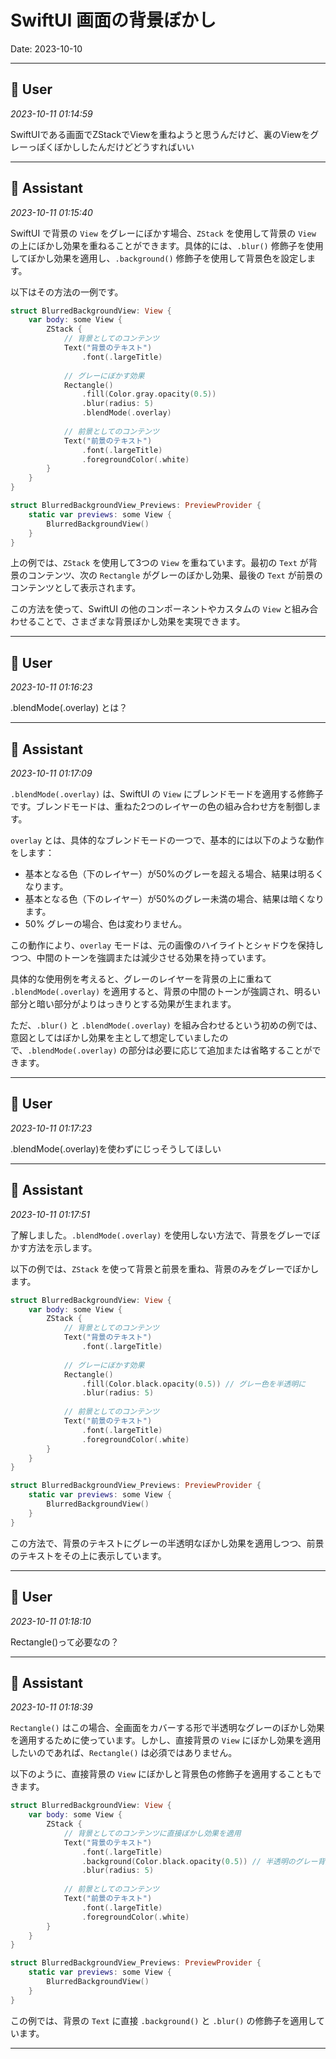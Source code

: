 # SwiftUI 画面の背景ぼかし

Date: 2023-10-10

---

## 👤 User
*2023-10-11 01:14:59*

SwiftUIである画面でZStackでViewを重ねようと思うんだけど、裏のViewをグレーっぽくぼかししたんだけどどうすればいい

---

## 🤖 Assistant
*2023-10-11 01:15:40*

SwiftUI で背景の `View` をグレーにぼかす場合、`ZStack` を使用して背景の `View` の上にぼかし効果を重ねることができます。具体的には、`.blur()` 修飾子を使用してぼかし効果を適用し、`.background()` 修飾子を使用して背景色を設定します。

以下はその方法の一例です。

```swift
struct BlurredBackgroundView: View {
    var body: some View {
        ZStack {
            // 背景としてのコンテンツ
            Text("背景のテキスト")
                .font(.largeTitle)
            
            // グレーにぼかす効果
            Rectangle()
                .fill(Color.gray.opacity(0.5))
                .blur(radius: 5)
                .blendMode(.overlay)
            
            // 前景としてのコンテンツ
            Text("前景のテキスト")
                .font(.largeTitle)
                .foregroundColor(.white)
        }
    }
}

struct BlurredBackgroundView_Previews: PreviewProvider {
    static var previews: some View {
        BlurredBackgroundView()
    }
}
```

上の例では、`ZStack` を使用して3つの `View` を重ねています。最初の `Text` が背景のコンテンツ、次の `Rectangle` がグレーのぼかし効果、最後の `Text` が前景のコンテンツとして表示されます。

この方法を使って、SwiftUI の他のコンポーネントやカスタムの `View` と組み合わせることで、さまざまな背景ぼかし効果を実現できます。

---

## 👤 User
*2023-10-11 01:16:23*

.blendMode(.overlay) とは？

---

## 🤖 Assistant
*2023-10-11 01:17:09*

`.blendMode(.overlay)` は、SwiftUI の `View` にブレンドモードを適用する修飾子です。ブレンドモードは、重ねた2つのレイヤーの色の組み合わせ方を制御します。

`overlay` とは、具体的なブレンドモードの一つで、基本的には以下のような動作をします：

- 基本となる色（下のレイヤー）が50%のグレーを超える場合、結果は明るくなります。
- 基本となる色（下のレイヤー）が50%のグレー未満の場合、結果は暗くなります。
- 50% グレーの場合、色は変わりません。

この動作により、`overlay` モードは、元の画像のハイライトとシャドウを保持しつつ、中間のトーンを強調または減少させる効果を持っています。

具体的な使用例を考えると、グレーのレイヤーを背景の上に重ねて `.blendMode(.overlay)` を適用すると、背景の中間のトーンが強調され、明るい部分と暗い部分がよりはっきりとする効果が生まれます。

ただ、`.blur()` と `.blendMode(.overlay)` を組み合わせるという初めの例では、意図としてはぼかし効果を主として想定していましたので、`.blendMode(.overlay)` の部分は必要に応じて追加または省略することができます。

---

## 👤 User
*2023-10-11 01:17:23*

.blendMode(.overlay)を使わずにじっそうしてほしい

---

## 🤖 Assistant
*2023-10-11 01:17:51*

了解しました。`.blendMode(.overlay)` を使用しない方法で、背景をグレーでぼかす方法を示します。

以下の例では、`ZStack` を使って背景と前景を重ね、背景のみをグレーでぼかします。

```swift
struct BlurredBackgroundView: View {
    var body: some View {
        ZStack {
            // 背景としてのコンテンツ
            Text("背景のテキスト")
                .font(.largeTitle)
            
            // グレーにぼかす効果
            Rectangle()
                .fill(Color.black.opacity(0.5)) // グレー色を半透明に
                .blur(radius: 5)
            
            // 前景としてのコンテンツ
            Text("前景のテキスト")
                .font(.largeTitle)
                .foregroundColor(.white)
        }
    }
}

struct BlurredBackgroundView_Previews: PreviewProvider {
    static var previews: some View {
        BlurredBackgroundView()
    }
}
```

この方法で、背景のテキストにグレーの半透明なぼかし効果を適用しつつ、前景のテキストをその上に表示しています。

---

## 👤 User
*2023-10-11 01:18:10*

Rectangle()って必要なの？

---

## 🤖 Assistant
*2023-10-11 01:18:39*

`Rectangle()` はこの場合、全画面をカバーする形で半透明なグレーのぼかし効果を適用するために使っています。しかし、直接背景の `View` にぼかし効果を適用したいのであれば、`Rectangle()` は必須ではありません。

以下のように、直接背景の `View` にぼかしと背景色の修飾子を適用することもできます。

```swift
struct BlurredBackgroundView: View {
    var body: some View {
        ZStack {
            // 背景としてのコンテンツに直接ぼかし効果を適用
            Text("背景のテキスト")
                .font(.largeTitle)
                .background(Color.black.opacity(0.5)) // 半透明のグレー背景
                .blur(radius: 5)
            
            // 前景としてのコンテンツ
            Text("前景のテキスト")
                .font(.largeTitle)
                .foregroundColor(.white)
        }
    }
}

struct BlurredBackgroundView_Previews: PreviewProvider {
    static var previews: some View {
        BlurredBackgroundView()
    }
}
```

この例では、背景の `Text` に直接 `.background()` と `.blur()` の修飾子を適用しています。

---
